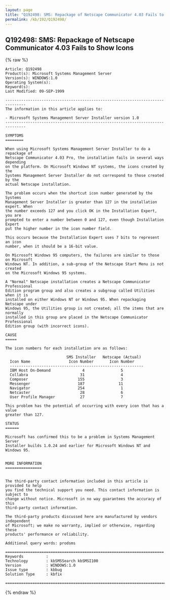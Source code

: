 ```yaml
---
layout: page
title: "Q192498: SMS: Repackage of Netscape Communicator 4.03 Fails to Show Icons"
permalink: /kb/192/Q192498/
---
```


## Q192498: SMS: Repackage of Netscape Communicator 4.03 Fails to Show Icons

{% raw %}

	Article: Q192498
	Product(s): Microsoft Systems Management Server
	Version(s): WINDOWS:1.0
	Operating System(s): 
	Keyword(s): 
	Last Modified: 09-SEP-1999
	
	-------------------------------------------------------------------------------
	The information in this article applies to:
	
	- Microsoft Systems Management Server Installer version 1.0 
	-------------------------------------------------------------------------------
	
	SYMPTOMS
	========
	
	When using Microsoft Systems Management Server Installer to do a repackage of
	Netscape Communicator 4.03 Pro, the installation fails in several ways depending
	on the platform. On Microsoft Windows NT systems, the icons created by the
	Systems Management Server Installer do not correspond to those created by the
	actual Netscape installation.
	
	The problem occurs when the shortcut icon number generated by the Systems
	Management Server Installer is greater than 127 in the installation expert. When
	the number exceeds 127 and you click OK in the Installation Expert, you are
	prompted to enter a number between 0 and 127, even though Installation Expert
	put the higher number in the icon number field.
	
	This occurs because the Installation Expert uses 7 bits to represent an icon
	number, when it should be a 16-bit value.
	
	On Microsoft Windows 95 computers, the failures are similar to those on Microsoft
	Windows NT. In addition, a sub-group of the Netscape Start Menu is not created
	on the Microsoft Windows 95 systems.
	
	A "Normal" Netscape installation creates a Netscape Communicator Professional
	Edition program group and also creates a subgroup called Utilities when it is
	installed on either Windows NT or Windows 95. When repackaging Netscape under
	Windows 95, the Utilities group is not created; all the items that are normally
	installed in this group are placed in the Netscape Communicator Professional
	Edition group (with incorrect icons).
	
	CAUSE
	=====
	
	The icon numbers for each installation are as follows:
	
	                           SMS Installer   Netscape (Actual)
	  Icon Name                 Icon Number       Icon Number
	  -----------------------------------------------------------
	  IBM Host On-Demand              4                5
	  Collabra                       31                4
	  Composer                      155                3
	  Messenger                     187               11
	  Navigator                     254                1
	  Netcaster                      28                6
	  User Profile Manager           27                7
	
	This problem has the potential of occurring with every icon that has a value
	greater than 127.
	
	STATUS
	======
	
	Microsoft has confirmed this to be a problem in Systems Management Server
	Installer builds 1.0.24 and earlier for Microsoft Windows NT and Windows 95.
	
	
	MORE INFORMATION
	================
	
	
	The third-party contact information included in this article is provided to help
	you find the technical support you need. This contact information is subject to
	change without notice. Microsoft in no way guarantees the accuracy of this
	third-party contact information.
	
	The third-party products discussed here are manufactured by vendors independent
	of Microsoft; we make no warranty, implied or otherwise, regarding these
	products' performance or reliability.
	
	Additional query words: prodsms
	
	======================================================================
	Keywords          :  
	Technology        : kbSMSSearch kbSMSI100
	Version           : WINDOWS:1.0
	Issue type        : kbbug
	Solution Type     : kbfix
	
	=============================================================================
	

{% endraw %}
